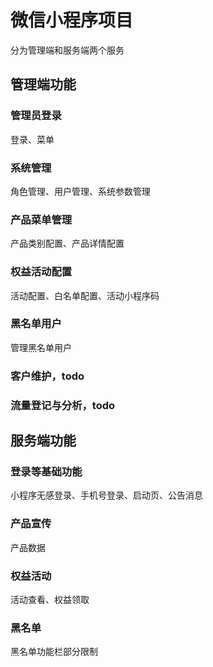 # 微信小程序项目
分为管理端和服务端两个服务

## 管理端功能
### 管理员登录
登录、菜单
### 系统管理
角色管理、用户管理、系统参数管理
### 产品菜单管理
产品类别配置、产品详情配置
### 权益活动配置
活动配置、白名单配置、活动小程序码
### 黑名单用户
管理黑名单用户
### 客户维护，todo
### 流量登记与分析，todo

## 服务端功能
### 登录等基础功能
小程序无感登录、手机号登录、启动页、公告消息
### 产品宣传
产品数据
### 权益活动
活动查看、权益领取
### 黑名单
黑名单功能栏部分限制
